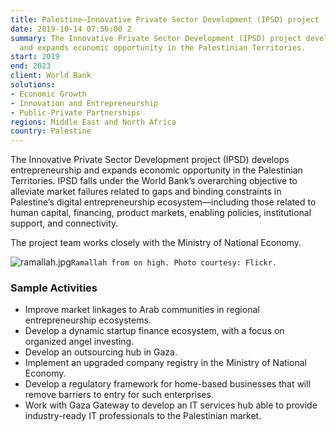 ```yaml
---
title: Palestine—Innovative Private Sector Development (IPSD) project
date: 2019-10-14 07:56:00 Z
summary: The Innovative Private Sector Development (IPSD) project develops entrepreneurship
  and expands economic opportunity in the Palestinian Territories.
start: 2019
end: 2023
client: World Bank
solutions:
- Economic Growth
- Innovation and Entrepreneurship
- Public-Private Partnerships
regions: Middle East and North Africa
country: Palestine
---
```


The Innovative Private Sector Development project (IPSD) develops entrepreneurship and expands economic opportunity in the Palestinian Territories. IPSD falls under the World Bank’s overarching objective to alleviate market failures related to gaps and binding constraints in Palestine’s digital entrepreneurship ecosystem—including those related to human capital, financing, product markets, enabling policies, institutional support, and connectivity.

The project team works closely with the Ministry of National Economy.

![ramallah.jpg](/uploads/ramallah.jpg)`Ramallah from on high. Photo courtesy: Flickr.`
 
### Sample Activities

* Improve market linkages to Arab communities in regional entrepreneurship ecosystems. 
* Develop a dynamic startup finance ecosystem, with a focus on organized angel investing.
* Develop an outsourcing hub in Gaza.
* Implement an upgraded company registry in the Ministry of National Economy.
* Develop a regulatory framework for home-based businesses that will remove barriers to entry for such enterprises. 
* Work with Gaza Gateway to develop an IT services hub able to provide industry-ready IT professionals to the Palestinian market.